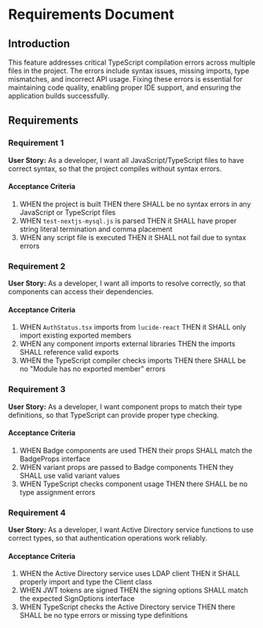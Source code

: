 # Requirements Document

## Introduction

This feature addresses critical TypeScript compilation errors across multiple files in the project. The errors include syntax issues, missing imports, type mismatches, and incorrect API usage. Fixing these errors is essential for maintaining code quality, enabling proper IDE support, and ensuring the application builds successfully.

## Requirements

### Requirement 1

**User Story:** As a developer, I want all JavaScript/TypeScript files to have correct syntax, so that the project compiles without syntax errors.

#### Acceptance Criteria

1. WHEN the project is built THEN there SHALL be no syntax errors in any JavaScript or TypeScript files
2. WHEN `test-nextjs-mysql.js` is parsed THEN it SHALL have proper string literal termination and comma placement
3. WHEN any script file is executed THEN it SHALL not fail due to syntax errors

### Requirement 2

**User Story:** As a developer, I want all imports to resolve correctly, so that components can access their dependencies.

#### Acceptance Criteria

1. WHEN `AuthStatus.tsx` imports from `lucide-react` THEN it SHALL only import existing exported members
2. WHEN any component imports external libraries THEN the imports SHALL reference valid exports
3. WHEN the TypeScript compiler checks imports THEN there SHALL be no "Module has no exported member" errors

### Requirement 3

**User Story:** As a developer, I want component props to match their type definitions, so that TypeScript can provide proper type checking.

#### Acceptance Criteria

1. WHEN Badge components are used THEN their props SHALL match the BadgeProps interface
2. WHEN variant props are passed to Badge components THEN they SHALL use valid variant values
3. WHEN TypeScript checks component usage THEN there SHALL be no type assignment errors

### Requirement 4

**User Story:** As a developer, I want Active Directory service functions to use correct types, so that authentication operations work reliably.

#### Acceptance Criteria

1. WHEN the Active Directory service uses LDAP client THEN it SHALL properly import and type the Client class
2. WHEN JWT tokens are signed THEN the signing options SHALL match the expected SignOptions interface
3. WHEN TypeScript checks the Active Directory service THEN there SHALL be no type errors or missing type definitions